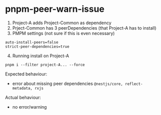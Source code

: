 # pnpm-peer-warn-issue

1. Project-A adds Project-Common as dependency
2. Prject-Common has 3 peerDependencies (that Project-A has to install)
3. PMPM settings (not sure if this is even necessary)
``` 
auto-install-peers=false
strict-peer-dependencies=true 
```
4. Running install on Project-A
```
pnpm i --filter project-A... --force 
```

Expected behaviour:
- error about missing peer dependencies `@nestjs/core, reflect-metadata, rxjs`

Actual behaviour:
- no error/warning
